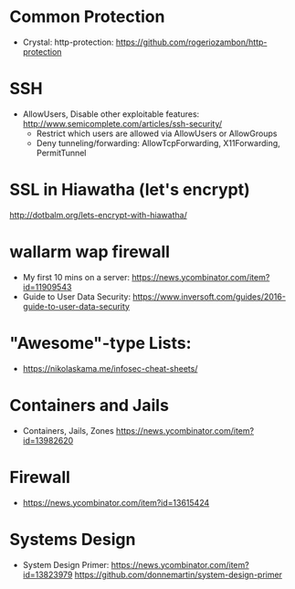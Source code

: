 
Common Protection
================

* Crystal: http-protection: https://github.com/rogeriozambon/http-protection

SSH
===============================

* AllowUsers, Disable other exploitable features:
  http://www.semicomplete.com/articles/ssh-security/
  * Restrict which users are allowed via AllowUsers or AllowGroups
  * Deny tunneling/forwarding: AllowTcpForwarding, X11Forwarding, PermitTunnel



SSL in Hiawatha (let's encrypt)
===============================
http://dotbalm.org/lets-encrypt-with-hiawatha/

wallarm wap firewall
===================

* My first 10 mins on a server: https://news.ycombinator.com/item?id=11909543
* Guide to User Data Security: https://www.inversoft.com/guides/2016-guide-to-user-data-security

"Awesome"-type Lists:
=====================

* https://nikolaskama.me/infosec-cheat-sheets/

Containers and Jails
====================

* Containers, Jails, Zones
  https://news.ycombinator.com/item?id=13982620


Firewall
========

* https://news.ycombinator.com/item?id=13615424


Systems Design
==============

* System Design Primer: 
  https://news.ycombinator.com/item?id=13823979
  https://github.com/donnemartin/system-design-primer

